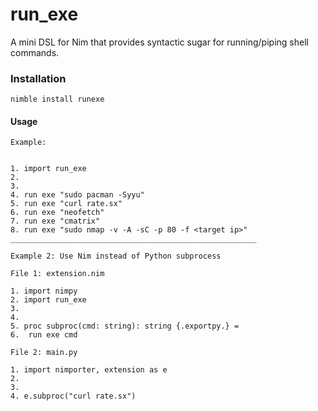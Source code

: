 # run_exe
A mini DSL for Nim that provides syntactic sugar for running/piping shell commands.


### Installation

```nimble install runexe```

#### Usage

```
Example:


1. import run_exe
2.
3.
4. run exe "sudo pacman -Syyu"
5. run exe "curl rate.sx"
6. run exe "neofetch"
7. run exe "cmatrix"
8. run exe "sudo nmap -v -A -sC -p 80 -f <target ip>"
_______________________________________________________

Example 2: Use Nim instead of Python subprocess

File 1: extension.nim

1. import nimpy
2. import run_exe
3.
4. 
5. proc subproc(cmd: string): string {.exportpy.} =
6.  run exe cmd

File 2: main.py

1. import nimporter, extension as e
2.
3.
4. e.subproc("curl rate.sx")
```
